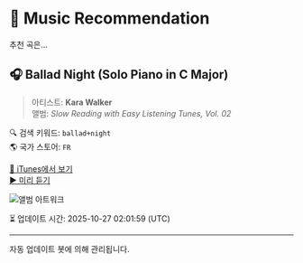 
# 🎵 Music Recommendation

추천 곡은...

## 🎧 Ballad Night (Solo Piano in C Major)  
> 아티스트: **Kara Walker**  
> 앨범: _Slow Reading with Easy Listening Tunes, Vol. 02_  

🔍 검색 키워드: `ballad+night`  
🌎 국가 스토어: `FR`

[🔗 iTunes에서 보기](https://music.apple.com/fr/album/ballad-night-solo-piano-in-c-major/1688648544?i=1688648627&uo=4)  
[▶️ 미리 듣기](https://audio-ssl.itunes.apple.com/itunes-assets/AudioPreview126/v4/16/70/85/1670859e-5ac7-90b8-9b6e-a06642557967/mzaf_8116856563843913177.plus.aac.p.m4a)

![앨범 아트워크](https://is1-ssl.mzstatic.com/image/thumb/Music126/v4/d1/6e/ba/d16ebad7-be66-086b-ef0e-cf2bb5e2f480/MAERTS355.jpg/100x100bb.jpg)

⏳ 업데이트 시간: 2025-10-27 02:01:59 (UTC)

---
자동 업데이트 봇에 의해 관리됩니다.
